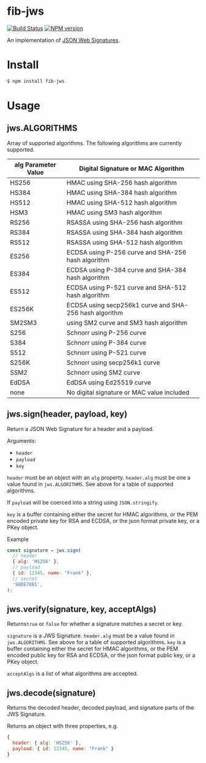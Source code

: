 # fib-jws

[![Build Status](https://travis-ci.org/fibjs/fib-jws.svg)](https://travis-ci.org/fibjs/fib-jws)
[![NPM version](https://img.shields.io/npm/v/fib-jws.svg)](https://www.npmjs.org/package/fib-jws)

An implementation of [JSON Web Signatures](http://self-issued.info/docs/draft-ietf-jose-json-web-signature.html).

# Install

```bash
$ npm install fib-jws
```

# Usage

## jws.ALGORITHMS
Array of supported algorithms. The following algorithms are currently supported.

alg Parameter Value | Digital Signature or MAC Algorithm
----------------|----------------------------
HS256 | HMAC using SHA-256 hash algorithm
HS384 | HMAC using SHA-384 hash algorithm
HS512 | HMAC using SHA-512 hash algorithm
HSM3 | HMAC using SM3 hash algorithm
RS256 | RSASSA using SHA-256 hash algorithm
RS384 | RSASSA using SHA-384 hash algorithm
RS512 | RSASSA using SHA-512 hash algorithm
ES256 | ECDSA using P-256 curve and SHA-256 hash algorithm
ES384 | ECDSA using P-384 curve and SHA-384 hash algorithm
ES512 | ECDSA using P-521 curve and SHA-512 hash algorithm
ES256K | ECDSA using secp256k1 curve and SHA-256 hash algorithm
SM2SM3 | using SM2 curve and SM3 hash algorithm
S256 | Schnorr using P-256 curve
S384 | Schnorr using P-384 curve
S512 | Schnorr using P-521 curve
S256K | Schnorr using secp256k1 curve
SSM2 | Schnorr using SM2 curve
EdDSA | EdDSA using Ed25519 curve
none | No digital signature or MAC value included

## jws.sign(header, payload, key)

Return a JSON Web Signature for a header and a payload.

Arguments:

* `header`
* `payload`
* `key`

`header` must be an object with an `alg` property. `header.alg` must be
one a value found in `jws.ALGORITHMS`. See above for a table of
supported algorithms.

If `payload` will be coerced into a string using `JSON.stringify`.

`key` is a buffer containing either the secret for HMAC algorithms, or the PEM encoded private key for RSA and ECDSA, or the json format private key, or a PKey object.

Example

```js
const signature = jws.sign(
  // header
  { alg: 'HS256' },
  // payload
  { id: 12345, name: "Frank" },
  // secret
  '98DE76B1',
);
```

## jws.verify(signature, key, acceptAlgs)

Returns`true` or `false` for whether a signature matches a secret or key.

`signature` is a JWS Signature. `header.alg` must be a value found in `jws.ALGORITHMS`.
See above for a table of supported algorithms. `key` is a buffer containing either the secret for HMAC algorithms, or the PEM encoded public key for RSA and ECDSA, or the json format public key, or a PKey object.

`acceptAlgs` is a list of what algorithms are accepted.

## jws.decode(signature)

Returns the decoded header, decoded payload, and signature parts of the JWS Signature.

Returns an object with three properties, e.g.
```js
{
  header: { alg: 'HS256' },
  payload: { id: 12345, name: "Frank" }
}
```